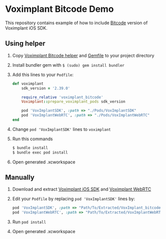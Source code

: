# Voximplant Bitcode Demo

This repository contains example of how to include [Bitcode](https://voximplant.com/docs/howtos/advanced/bitcode) version of Voximplant iOS SDK.

## Using helper

1. Copy [Voximplant Bitcode helper](voximplant_bitcode.rb) and [Gemfile](Gemfile) to your project directory
2. Install bundler gem with `$ (sudo) gem install bundler`
3. Add this lines to your `Podfile`:

    ```ruby
    def voximplant
        sdk_version = '2.39.0'

        require_relative 'voximplant_bitcode'
        Voximplant::prepare_voximplant_pods sdk_version

        pod 'VoxImplantSDK', :path => "./Pods/VoxImplantSDK"
        pod 'VoxImplantWebRTC', :path => "./Pods/VoxImplantWebRTC"
    end
    ```

4. Change `pod 'VoxImplantSDK'` lines to `voximplant`
5. Run this commands

    ```bash
    $ bundle install
    $ bundle exec pod install
    ```
6. Open generated .xcworkspace

## Manually

1. Download and extract [Voximplant iOS SDK][sdk] and [Voximplant WebRTC][webrtc]
2. Edit your `Podfile` by replacing `pod 'VoxImplantSDK'` lines by:

    ```ruby
    pod 'VoxImplantSDK', :path => "Path/To/Extracted/VoxImplant_bitcode"
    pod 'VoxImplantWebRTC', :path => "Path/To/Extracted/VoxImplantWebRTC_bitcode"
    ```
3. Run `pod install`
4. Open generated .xcworkspace

[sdk]: https://s3.eu-central-1.amazonaws.com/voximplant-releases/ios-sdk/2.34.3/VoxImplant_bitcode.zip
[webrtc]: https://s3.eu-central-1.amazonaws.com/voximplant-releases/ios-webrtc/78.5.0/VoxImplantWebRTC_bitcode.zip
